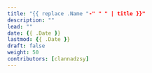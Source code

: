 ```yaml
---
title: "{{ replace .Name "-" " " | title }}"
description: ""
lead: ""
date: {{ .Date }}
lastmod: {{ .Date }}
draft: false
weight: 50
contributors: [clannadzsy]
---
```

